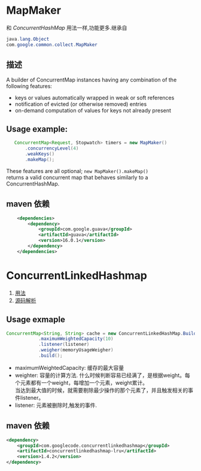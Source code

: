 # MapMaker
和 *ConcurrentHashMap* 用法一样,功能更多.继承自
```java
java.lang.Object
com.google.common.collect.MapMaker
```
## 描述
A builder of ConcurrentMap instances having any combination of the following features:
* keys or values automatically wrapped in weak or soft references
* notification of evicted (or otherwise removed) entries
* on-demand computation of values for keys not already present

## Usage example:
```java
   ConcurrentMap<Request, Stopwatch> timers = new MapMaker()
       .concurrencyLevel(4)
       .weakKeys()
       .makeMap();  
```     
These features are all optional; `new MapMaker().makeMap()` \
returns a valid concurrent map that behaves similarly to a ConcurrentHashMap.

## maven 依赖
```xml
    <dependencies>
        <dependency>
            <groupId>com.google.guava</groupId>
            <artifactId>guava</artifactId>
            <version>16.0.1</version>
        </dependency>
    </dependencies>
```


# ConcurrentLinkedHashmap
1. [用法](https://code.google.com/p/concurrentlinkedhashmap/wiki/ExampleUsage)
2. [源码解析](http://janeky.iteye.com/blog/1534352)

## Usage exmaple
```java
ConcurrentMap<String, String> cache = new ConcurrentLinkedHashMap.Builder<String, String>()
            .maximumWeightedCapacity(10)
            .listener(listener)
            .weigher(memoryUsageWeigher)
            .build();
```
* maximumWeightedCapacity: 缓存的最大容量
* weighter: 容量的计算方法. 什么时候判断容易已经满了，是根据weight。每个元素都有一个weight，每增加一个元素，weight累计。\
当达到最大值的时候，就需要剔除最少操作的那个元素了，并且触发相关的事件listener。
* listener: 元素被删除时,触发的事件.

## maven 依赖
```xml
<dependency>
    <groupId>com.googlecode.concurrentlinkedhashmap</groupId>
    <artifactId>concurrentlinkedhashmap-lru</artifactId>
    <version>1.4.2</version>
</dependency>
```